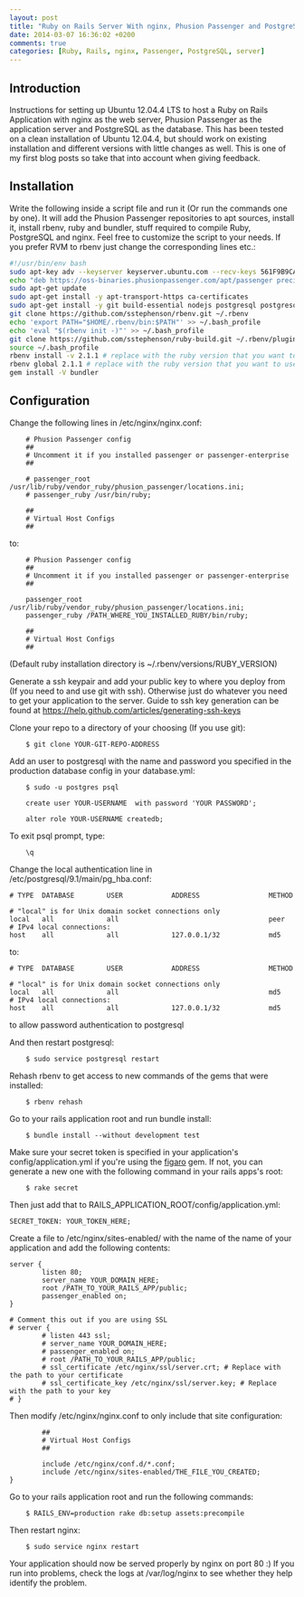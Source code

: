 ```yaml
---
layout: post
title: "Ruby on Rails Server With nginx, Phusion Passenger and PostgreSQL"
date: 2014-03-07 16:36:02 +0200
comments: true
categories: [Ruby, Rails, nginx, Passenger, PostgreSQL, server]
---
```


## Introduction
Instructions for setting up Ubuntu 12.04.4 LTS to host a Ruby on Rails Application with nginx as the web server, Phusion Passenger as the application server and PostgreSQL as the database. This has been tested on a clean installation of Ubuntu 12.04.4, but should work on existing installation and different versions with little changes as well. This is one of my first blog posts so take that into account when giving feedback.

## Installation
Write the following inside a script file and run it (Or run the commands one by one). It will add the Phusion Passenger repositories to apt sources, install it, install rbenv, ruby and bundler, stuff required to compile Ruby, PostgreSQL and nginx. Feel free to customize the script to your needs. If you prefer RVM to rbenv just change the corresponding lines etc.:

``` bash
#!/usr/bin/env bash
sudo apt-key adv --keyserver keyserver.ubuntu.com --recv-keys 561F9B9CAC40B2F7
echo "deb https://oss-binaries.phusionpassenger.com/apt/passenger precise main" | sudo tee -a /etc/apt/sources.list.d/passenger.list
sudo apt-get update
sudo apt-get install -y apt-transport-https ca-certificates
sudo apt-get install -y git build-essential nodejs postgresql postgresql-server-dev-9.1 libssl-dev nginx-extras passenger libcurl4-openssl-dev
git clone https://github.com/sstephenson/rbenv.git ~/.rbenv
echo 'export PATH="$HOME/.rbenv/bin:$PATH"' >> ~/.bash_profile
echo 'eval "$(rbenv init -)"' >> ~/.bash_profile
git clone https://github.com/sstephenson/ruby-build.git ~/.rbenv/plugins/ruby-build
source ~/.bash_profile
rbenv install -v 2.1.1 # replace with the ruby version that you want to use
rbenv global 2.1.1 # replace with the ruby version that you want to use
gem install -V bundler
```

## Configuration

Change the following lines in /etc/nginx/nginx.conf:

```
    # Phusion Passenger config
    ##
    # Uncomment it if you installed passenger or passenger-enterprise
    ##

    # passenger_root /usr/lib/ruby/vendor_ruby/phusion_passenger/locations.ini;
    # passenger_ruby /usr/bin/ruby;

    ##
    # Virtual Host Configs
    ##
```



to:

```
    # Phusion Passenger config
    ##
    # Uncomment it if you installed passenger or passenger-enterprise
    ##

    passenger_root /usr/lib/ruby/vendor_ruby/phusion_passenger/locations.ini;
    passenger_ruby /PATH_WHERE_YOU_INSTALLED_RUBY/bin/ruby;

    ##
    # Virtual Host Configs
    ##
```
(Default ruby installation directory is ~/.rbenv/versions/RUBY_VERSION)

Generate a ssh keypair and add your public key to where you deploy from (If you need to and use git with ssh). Otherwise just do whatever you need to get your application to the server. Guide to ssh key generation can be found at <a href="https://help.github.com/articles/generating-ssh-keys" title="https://help.github.com/articles/generating-ssh-keys" target="_blank">https://help.github.com/articles/generating-ssh-keys</a>

Clone your repo to a directory of your choosing (If you use git):

```
    $ git clone YOUR-GIT-REPO-ADDRESS
```

Add an user to postgresql with the name and password you specified in the production database config in your database.yml:

```
    $ sudo -u postgres psql
```

```
    create user YOUR-USERNAME  with password 'YOUR PASSWORD';
```

```
    alter role YOUR-USERNAME createdb;
```

To exit psql prompt, type:

```
    \q
```

Change the local authentication line in /etc/postgresql/9.1/main/pg_hba.conf:

```
# TYPE  DATABASE        USER            ADDRESS                 METHOD

# "local" is for Unix domain socket connections only
local   all             all                                     peer
# IPv4 local connections:
host    all             all             127.0.0.1/32            md5
```



to:

```
# TYPE  DATABASE        USER            ADDRESS                 METHOD

# "local" is for Unix domain socket connections only
local   all             all                                     md5
# IPv4 local connections:
host    all             all             127.0.0.1/32            md5
```

to allow password authentication to postgresql


And then restart postgresql:
```
    $ sudo service postgresql restart
```

Rehash rbenv to get access to new commands of the gems that were installed:
```
    $ rbenv rehash
```
Go to your rails application root and run bundle install:
```
    $ bundle install --without development test
```
Make sure your secret token is specified in your application's config/application.yml if you're using the <a href="https://github.com/laserlemon/figaro" title="https://github.com/laserlemon/figaro" target="_blank">figaro</a> gem. If not, you can generate a new one with the following command in your rails apps's root:
```
    $ rake secret
```
Then just add that to RAILS_APPLICATION_ROOT/config/application.yml:

```
SECRET_TOKEN: YOUR_TOKEN_HERE;
```



Create a file to /etc/nginx/sites-enabled/ with the name of the name of your application and add the following contents:

```
server {
        listen 80;
        server_name YOUR_DOMAIN_HERE;
        root /PATH_TO_YOUR_RAILS_APP/public;
        passenger_enabled on;
}

# Comment this out if you are using SSL
# server {
        # listen 443 ssl;
        # server_name YOUR_DOMAIN_HERE;
        # passenger_enabled on;
        # root /PATH_TO_YOUR_RAILS_APP/public;
        # ssl_certificate /etc/nginx/ssl/server.crt; # Replace with the path to your certificate
        # ssl_certificate_key /etc/nginx/ssl/server.key; # Replace with the path to your key
# }
```



Then modify /etc/nginx/nginx.conf to only include that site configuration:

```
        ##
        # Virtual Host Configs
        ##

        include /etc/nginx/conf.d/*.conf;
        include /etc/nginx/sites-enabled/THE_FILE_YOU_CREATED;
}
```
Go to your rails application root and run the following commands:
```
    $ RAILS_ENV=production rake db:setup assets:precompile
```
Then restart nginx:
```
    $ sudo service nginx restart
```
Your application should now be served properly by nginx on port 80 :) If you run into problems, check the logs at /var/log/nginx to see whether they help identify the problem.